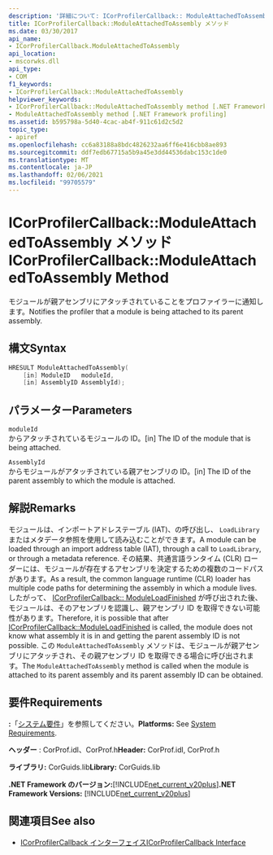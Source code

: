 ```yaml
---
description: '詳細について: ICorProfilerCallback:: ModuleAttachedToAssembly メソッド'
title: ICorProfilerCallback::ModuleAttachedToAssembly メソッド
ms.date: 03/30/2017
api_name:
- ICorProfilerCallback.ModuleAttachedToAssembly
api_location:
- mscorwks.dll
api_type:
- COM
f1_keywords:
- ICorProfilerCallback::ModuleAttachedToAssembly
helpviewer_keywords:
- ICorProfilerCallback::ModuleAttachedToAssembly method [.NET Framework profiling]
- ModuleAttachedToAssembly method [.NET Framework profiling]
ms.assetid: b595798a-5d40-4cac-ab4f-911c61d2c5d2
topic_type:
- apiref
ms.openlocfilehash: cc6a83188a8bdc4826232aa6ff6e416cbb8ae893
ms.sourcegitcommit: ddf7edb67715a5b9a45e3dd44536dabc153c1de0
ms.translationtype: MT
ms.contentlocale: ja-JP
ms.lasthandoff: 02/06/2021
ms.locfileid: "99705579"
---
```

# <a name="icorprofilercallbackmoduleattachedtoassembly-method"></a><span data-ttu-id="4102b-103">ICorProfilerCallback::ModuleAttachedToAssembly メソッド</span><span class="sxs-lookup"><span data-stu-id="4102b-103">ICorProfilerCallback::ModuleAttachedToAssembly Method</span></span>

<span data-ttu-id="4102b-104">モジュールが親アセンブリにアタッチされていることをプロファイラーに通知します。</span><span class="sxs-lookup"><span data-stu-id="4102b-104">Notifies the profiler that a module is being attached to its parent assembly.</span></span>  
  
## <a name="syntax"></a><span data-ttu-id="4102b-105">構文</span><span class="sxs-lookup"><span data-stu-id="4102b-105">Syntax</span></span>  
  
```cpp  
HRESULT ModuleAttachedToAssembly(  
    [in] ModuleID   moduleId,  
    [in] AssemblyID AssemblyId);  
```  
  
## <a name="parameters"></a><span data-ttu-id="4102b-106">パラメーター</span><span class="sxs-lookup"><span data-stu-id="4102b-106">Parameters</span></span>  

 `moduleId`  
 <span data-ttu-id="4102b-107">からアタッチされているモジュールの ID。</span><span class="sxs-lookup"><span data-stu-id="4102b-107">[in] The ID of the module that is being attached.</span></span>  
  
 `AssemblyId`  
 <span data-ttu-id="4102b-108">からモジュールがアタッチされている親アセンブリの ID。</span><span class="sxs-lookup"><span data-stu-id="4102b-108">[in] The ID of the parent assembly to which the module is attached.</span></span>  
  
## <a name="remarks"></a><span data-ttu-id="4102b-109">解説</span><span class="sxs-lookup"><span data-stu-id="4102b-109">Remarks</span></span>  

 <span data-ttu-id="4102b-110">モジュールは、インポートアドレステーブル (IAT)、の呼び出し、 `LoadLibrary` またはメタデータ参照を使用して読み込むことができます。</span><span class="sxs-lookup"><span data-stu-id="4102b-110">A module can be loaded through an import address table (IAT), through a call to `LoadLibrary`, or through a metadata reference.</span></span> <span data-ttu-id="4102b-111">その結果、共通言語ランタイム (CLR) ローダーには、モジュールが存在するアセンブリを決定するための複数のコードパスがあります。</span><span class="sxs-lookup"><span data-stu-id="4102b-111">As a result, the common language runtime (CLR) loader has multiple code paths for determining the assembly in which a module lives.</span></span> <span data-ttu-id="4102b-112">したがって、 [ICorProfilerCallback:: ModuleLoadFinished](icorprofilercallback-moduleloadfinished-method.md) が呼び出された後、モジュールは、そのアセンブリを認識し、親アセンブリ ID を取得できない可能性があります。</span><span class="sxs-lookup"><span data-stu-id="4102b-112">Therefore, it is possible that after [ICorProfilerCallback::ModuleLoadFinished](icorprofilercallback-moduleloadfinished-method.md) is called, the module does not know what assembly it is in and getting the parent assembly ID is not possible.</span></span> <span data-ttu-id="4102b-113">この `ModuleAttachedToAssembly` メソッドは、モジュールが親アセンブリにアタッチされ、その親アセンブリ ID を取得できる場合に呼び出されます。</span><span class="sxs-lookup"><span data-stu-id="4102b-113">The `ModuleAttachedToAssembly` method is called when the module is attached to its parent assembly and its parent assembly ID can be obtained.</span></span>  
  
## <a name="requirements"></a><span data-ttu-id="4102b-114">要件</span><span class="sxs-lookup"><span data-stu-id="4102b-114">Requirements</span></span>  

 <span data-ttu-id="4102b-115">**:**「[システム要件](../../get-started/system-requirements.md)」を参照してください。</span><span class="sxs-lookup"><span data-stu-id="4102b-115">**Platforms:** See [System Requirements](../../get-started/system-requirements.md).</span></span>  
  
 <span data-ttu-id="4102b-116">**ヘッダー** : CorProf.idl、CorProf.h</span><span class="sxs-lookup"><span data-stu-id="4102b-116">**Header:** CorProf.idl, CorProf.h</span></span>  
  
 <span data-ttu-id="4102b-117">**ライブラリ:** CorGuids.lib</span><span class="sxs-lookup"><span data-stu-id="4102b-117">**Library:** CorGuids.lib</span></span>  
  
 <span data-ttu-id="4102b-118">**.NET Framework のバージョン:**[!INCLUDE[net_current_v20plus](../../../../includes/net-current-v20plus-md.md)]</span><span class="sxs-lookup"><span data-stu-id="4102b-118">**.NET Framework Versions:** [!INCLUDE[net_current_v20plus](../../../../includes/net-current-v20plus-md.md)]</span></span>  
  
## <a name="see-also"></a><span data-ttu-id="4102b-119">関連項目</span><span class="sxs-lookup"><span data-stu-id="4102b-119">See also</span></span>

- [<span data-ttu-id="4102b-120">ICorProfilerCallback インターフェイス</span><span class="sxs-lookup"><span data-stu-id="4102b-120">ICorProfilerCallback Interface</span></span>](icorprofilercallback-interface.md)
